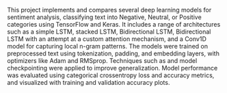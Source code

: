 This project implements and compares several deep learning models for sentiment analysis, classifying text into Negative, Neutral, or Positive categories using TensorFlow and Keras. It includes a range of architectures such as a simple LSTM, stacked LSTM, Bidirectional LSTM, Bidirectional LSTM with an attempt at a custom attention mechanism, and a Conv1D model for capturing local n-gram patterns. The models were trained on preprocessed text using tokenization, padding, and embedding layers, with optimizers like Adam and RMSprop. Techniques such as and model checkpointing were applied to improve generalization. Model performance was evaluated using categorical crossentropy loss and accuracy metrics, and visualized with training and validation accuracy plots.
